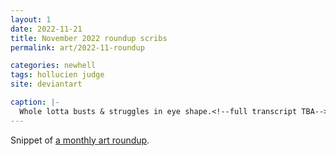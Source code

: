 ```yaml
---
layout: 1
date: 2022-11-21
title: November 2022 roundup scribs
permalink: art/2022-11-roundup

categories: newhell
tags: hollucien judge
site: deviantart

caption: |-
  Whole lotta busts & struggles in eye shape.<!--full transcript TBA-->
---
```

Snippet of [a monthly art roundup](https://www.deviantart.com/a-flyleaf/art/roundup-11-2022-spongebob-fish-voice-MY-LEG-943240452).